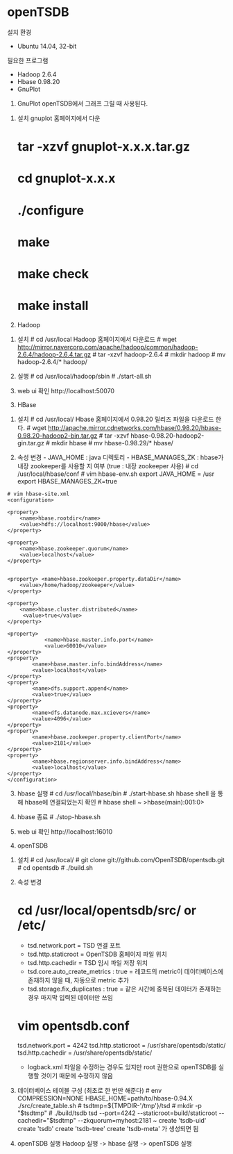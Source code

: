 # openTSDB

설치 환경
 - Ubuntu 14.04, 32-bit

필요한 프로그램
 - Hadoop 2.6.4
 - Hbase 0.98.20
 - GnuPlot

1. GnuPlot
  openTSDB에서 그래프 그릴 때 사용된다.

 1) 설치
    gnuplot 홈페이지에서 다운
    # tar -xzvf gnuplot-x.x.x.tar.gz
    # cd gnuplot-x.x.x
    # ./configure
    # make
    # make check
    # make install
    
2. Hadoop
  1) 설치
    # cd /usr/local
    Hadoop 홈페이지에서 다운로드
    # wget http://mirror.navercorp.com/apache/hadoop/common/hadoop-2.6.4/hadoop-2.6.4.tar.gz
    # tar -xzvf hadoop-2.6.4
    # mkdir hadoop
    # mv hadoop-2.6.4/* hadoop/

  2) 실행
    # cd /usr/local/hadoop/sbin
    # ./start-all.sh
    
  3) web ui 확인
    http://localhost:50070
    
3. HBase
  1) 설치
    # cd /usr/local/
    Hbase 홈페이지에서 0.98.20 릴리즈 파일을 다운로드 한다.
    # wget http://apache.mirror.cdnetworks.com/hbase/0.98.20/hbase-0.98.20-hadoop2-bin.tar.gz
    # tar -xzvf hbase-0.98.20-hadoop2-gin.tar.gz
    # mkdir hbase
    # mv hbase-0.98.29/* hbase/

  2) 속성 변경
    - JAVA_HOME : java 디렉토리
    - HBASE_MANAGES_ZK : hbase가 내장 zookeeper를 사용할 지 여부 (true : 내장 zookeeper 사용)
    # cd /usr/local/hbase/conf
    # vim hbase-env.sh
    export JAVA_HOME = /usr
    export HBASE_MANAGES_ZK=true
    
    # vim hbase-site.xml
    <configuration>

	<property>
		<name>hbase.rootdir</name>
		<value>hdfs://localhost:9000/hbase</value>
	</property>

	<property>
		<name>hbase.zookeeper.quorum</name>
		<value>localhost</value>
	</property>


	<property> <name>hbase.zookeeper.property.dataDir</name> 
		<value>/home/hadoop/zookeeper</value> 
	</property>

	<property> 
		<name>hbase.cluster.distributed</name>
		 <value>true</value> 
	</property>

	<property>
                <name>hbase.master.info.port</name>
                <value>60010</value>
    </property>
    <property>
            <name>hbase.master.info.bindAddress</name>
            <value>localhost</value>
    </property>
    <property>
            <name>dfs.support.append</name>
            <value>true</value>
    </property>
    <property>
            <name>dfs.datanode.max.xcievers</name>
            <value>4096</value>
    </property>
    <property>
            <name>hbase.zookeeper.property.clientPort</name>
            <value>2181</value>
    </property>
    <property>
            <name>hbase.regionserver.info.bindAddress</name>
            <value>localhost</value>
    </property>
    </configuration>

  3) hbase 실행
    # cd /usr/local/hbase/bin
    # ./start-hbase.sh
    hbase shell 을 통해 hbase에 연결되었는지 확인
    # hbase shell
    ~
    >hbase(main):001:0> 
    
  4) hbase 종료
    # ./stop-hbase.sh
    
  5) web ui 확인
    http://localhost:16010

4. openTSDB 
  1) 설치
    # cd /usr/local/
    # git clone git://github.com/OpenTSDB/opentsdb.git
    # cd opentsdb
    # ./build.sh

 2) 속성 변경
    # cd /usr/local/opentsdb/src/ or /etc/
    - tsd.network.port = TSD 연결 포트
    - tsd.http.staticroot = OpenTSDB 홈페이지 파일 위치
    - tsd.http.cachedir = TSD 임시 파일 저장 위치
    - tsd.core.auto_create_metrics : true = 레코드의 metric이 데이터베이스에 존재하지 않을 때, 자동으로 metric 추가
    - tsd.storage.fix_duplicates : true = 같은 시간에 중복된 데이터가 존재하는 경우 마지막 입력된 데이터만 쓰임
    # vim opentsdb.conf
    tsd.network.port = 4242
    tsd.http.staticroot = /usr/share/opentsdb/static/
    tsd.http.cachedir = /usr/share/opentsdb/static/
   
    * logback.xml 파일을 수정하는 경우도 있지만 root 권한으로 openTSDB를 실행할 것이기 때문에 수정하지 않음
    
  3) 데이터베이스 테이블 구성 (최초로 한 번만 해준다)
    # env COMPRESSION=NONE HBASE_HOME=path/to/hbase-0.94.X ./src/create_table.sh
    # tsdtmp=${TMPDIR-'/tmp'}/tsd
    # mkdir -p "$tsdtmp"
    # ./build/tsdb tsd --port=4242 --staticroot=build/staticroot --cachedir="$tsdtmp" --zkquorum=myhost:2181
    ~
    create 'tsdb-uid'
    create 'tsdb'
    create 'tsdb-tree'
    create 'tsdb-meta'
    가 생성되면 됨
    
  4) openTSDB 실행
    Hadoop 실행 -> hbase 실행 -> openTSDB 실행
    
